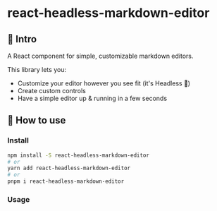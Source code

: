 # react-headless-markdown-editor

## 👋 Intro

A React component for simple, customizable markdown editors.

This library lets you:

- Customize your editor however you see fit (it's Headless 🙈)
- Create custom controls
- Have a simple editor up & running in a few seconds

## 🚀 How to use

### Install

```bash
npm install -S react-headless-markdown-editor
# or
yarn add react-headless-markdown-editor
# or
pnpm i react-headless-markdown-editor
```

### Usage
